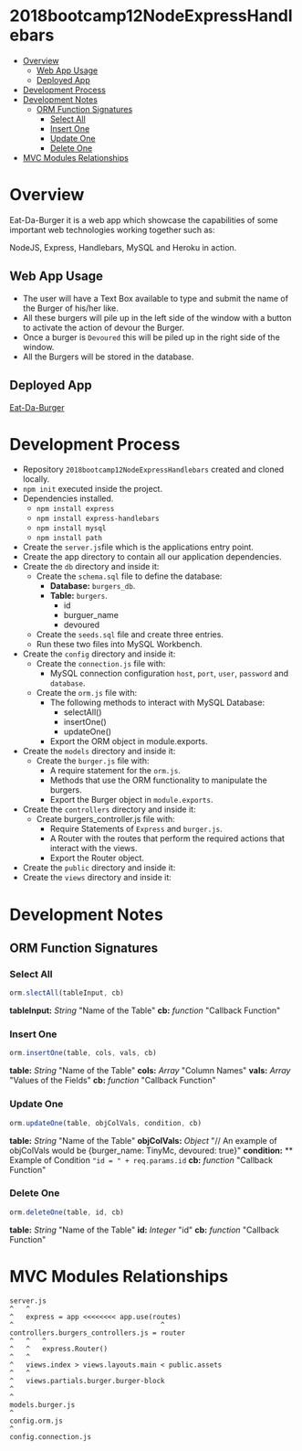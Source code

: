 # 2018bootcamp12NodeExpressHandlebars <!-- omit in toc --> 

- [Overview](#overview)
    - [Web App Usage](#web-app-usage)
    - [Deployed App](#deployed-app)
- [Development Process](#development-process)
- [Development Notes](#development-notes)
    - [ORM Function Signatures](#orm-function-signatures)
        - [Select All](#select-all)
        - [Insert One](#insert-one)
        - [Update One](#update-one)
        - [Delete One](#delete-one)
- [MVC Modules Relationships](#mvc-modules-relationships)

# Overview

Eat-Da-Burger it is a web app which showcase the capabilities of some important web technologies working together such as:

NodeJS, Express, Handlebars, MySQL and Heroku in action.

## Web App Usage

* The user will have a Text Box available to type and submit the name of the Burger of his/her like.
* All these burgers will pile up in the left side of the window with a button to activate the action of devour the Burger.
* Once a burger is `Devoured` this will be piled up in the right side of the window.
* All the Burgers will be stored in the database.

## Deployed App

[Eat-Da-Burger](https://seiji-eat-da-burger.herokuapp.com/)

# Development Process

* Repository `2018bootcamp12NodeExpressHandlebars` created and cloned locally.
* `npm init` executed inside the project.
* Dependencies installed.
    * `npm install express`
    * `npm install express-handlebars`
    * `npm install mysql`
    * `npm install path`
* Create the `server.js`file which is the applications entry point.
* Create the app directory to contain all our application dependencies.
* Create the `db` directory and inside it:
    * Create the `schema.sql` file to define the database:
        * **Database:** `burgers_db`.
        * **Table:** `burgers`.
            * id
            * burguer_name
            * devoured
    * Create the `seeds.sql` file and create three entries.
    * Run these two files into MySQL Workbench.
* Create the `config` directory and inside it:
    * Create the `connection.js` file with:
        * MySQL connection configuration `host`, `port`, `user`, `password` and `database`.
    * Create the `orm.js` file with:
        * The following methods to interact with MySQL Database:
            * selectAll()
            * insertOne()
            * updateOne()
        * Export the ORM object in module.exports.
* Create the `models` directory and inside it:
    * Create the `burger.js` file with:
        * A require statement for the `orm.js`.
        * Methods that use the ORM functionality to manipulate the burgers.
        * Export the Burger object in `module.exports`.
* Create the `controllers` directory and inside it:
    * Create burgers_controller.js file with:
        * Require Statements of `Express` and `burger.js`.
        * A Router with the routes that perform the required actions that interact with the views.
        * Export the Router object.
* Create the `public` directory and inside it:
* Create the `views` directory and inside it:
    
# Development Notes
## ORM Function Signatures
### Select All

```javascript
orm.slectAll(tableInput, cb)
```
**tableInput:** *String* "Name of the Table"
**cb:** *function* "Callback Function"

### Insert One

```javascript
orm.insertOne(table, cols, vals, cb)
```
**table:** *String* "Name of the Table"
**cols:** *Array* "Column Names"
**vals:** *Array* "Values of the Fields"
**cb:** *function* "Callback Function"

### Update One

```javascript
orm.updateOne(table, objColVals, condition, cb)
```
**table:** *String* "Name of the Table"
**objColVals:** *Object* "// An example of objColVals would be {burger_name: TinyMc, devoured: true}"
**condition:** ** Example of Condition `"id = " + req.params.id`
**cb:** *function* "Callback Function"

### Delete One

```javascript
orm.deleteOne(table, id, cb)
```
**table:** *String* "Name of the Table"
**id:** *Integer* "id"
**cb:** *function* "Callback Function"

# MVC Modules Relationships

```console
server.js
^   ^
^   express = app <<<<<<<< app.use(routes)
^                                    ^
controllers.burgers_controllers.js = router
^   ^   ^
^   ^   express.Router()
^   ^
^   views.index > views.layouts.main < public.assets
^   ^
^   views.partials.burger.burger-block
^
^
models.burger.js
^
config.orm.js
^
config.connection.js
```